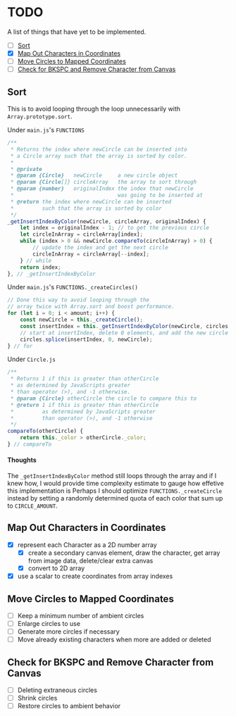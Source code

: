 # TODO
A list of things that have yet to be implemented.

- [ ] [Sort](#sort)
- [x] [Map Out Characters in Coordinates](#map-out-characters-in-coordinates)
- [ ] [Move Circles to Mapped Coordinates](#move-circles-to-mapped-coordinates)
- [ ] [Check for BKSPC and Remove Character from Canvas](#check-for-bkspc-and-remove-character-from-canvas)

## Sort
This is to avoid looping through the loop unnecessarily with `Array.prototype.sort`.

Under `main.js`'s `FUNCTIONS`
```javascript
/**
 * Returns the index where newCircle can be inserted into
 * a Circle array such that the array is sorted by color.
 *
 * @private
 * @param {Circle}   newCircle     a new circle object
 * @param {Circle[]} circleArray   the array to sort through
 * @param {number}   originalIndex the index that newCircle
 *                                 was going to be inserted at
 * @return the index where newCircle can be inserted
 *         such that the array is sorted by color
 */
_getInsertIndexByColor(newCircle, circleArray, originalIndex) {
    let index = originalIndex - 1; // to get the previous circle
    let circleInArray = circleArray[index];
    while (index > 0 && newCircle.compareTo(circleInArray) > 0) {
        // update the index and get the next circle
        circleInArray = circleArray[--index];
    } // while
    return index;
}, // _getInsertIndexByColor
```

Under `main.js`'s `FUNCTIONS._createCircles()`
```javascript
// Done this way to avoid looping through the
// array twice with Array.sort and boost performance.
for (let i = 0; i < amount; i++) {
    const newCircle = this._createCircle();
    const insertIndex = this._getInsertIndexByColor(newCircle, circles, i);
    // start at insertIndex, delete 0 elements, and add the new circle
    circles.splice(insertIndex, 0, newCircle);
} // for
```

Under `Circle.js`
```javascript
/**
 * Returns 1 if this is greater than otherCircle
 * as determined by JavaScripts greater
 * than operator (>), and -1 otherwise.
 * @param {Circle} otherCircle the circle to compare this to
 * @return 1 if this is greater than otherCircle
 *         as determined by JavaScripts greater
 *         than operator (>), and -1 otherwise
 */
compareTo(otherCircle) {
    return this._color > otherCircle._color;
} // compareTo
```

#### Thoughts
The `_getInsertIndexByColor` method still loops through the array and if I knew how, I would provide time complexity estimate to gauge how effetive this implementation is
Perhaps I should optimize `FUNCTIONS._createCircle` instead by setting a randomly determined quota of each color that sum up to `CIRCLE_AMOUNT`.

## Map Out Characters in Coordinates
- [x] represent each Character as a 2D number array
   - [x] create a secondary canvas element, draw the character, get array from image data, delete/clear extra canvas
   - [x] convert to 2D array
- [x] use a scalar to create coordinates from array indexes

## Move Circles to Mapped Coordinates
- [ ] Keep a minimum number of ambient circles
- [ ] Enlarge circles to use
- [ ] Generate more circles if necessary
- [ ] Move already existing characters when more are added or deleted

## Check for BKSPC and Remove Character from Canvas
- [ ] Deleting extraneous circles
- [ ] Shrink circles
- [ ] Restore circles to ambient behavior